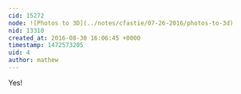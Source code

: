 ```yaml
---
cid: 15272
node: ![Photos to 3D](../notes/cfastie/07-26-2016/photos-to-3d)
nid: 13310
created_at: 2016-08-30 16:06:45 +0000
timestamp: 1472573205
uid: 4
author: mathew
---
```


Yes!